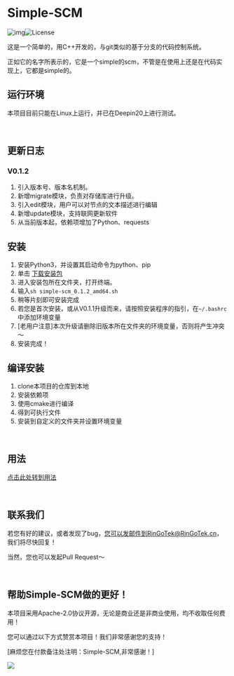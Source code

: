 # Simple-SCM
![img](https://camo.githubusercontent.com/90b32bfb219b2d448c41943f6cf87179badb3ce5f7bb1b4f1d1c688f1760e776/68747470733a2f2f696d672e736869656c64732e696f2f62616467652f636f64652532307374796c652d7374616e646172642d677265656e2e7376673f7374796c653d666c61742d737175617265)![License](https://camo.githubusercontent.com/fd15b0e31504228d27fee0e7a9d3d4529d03a4b6a5d3ce8df340542c1ce872bf/68747470733a2f2f696d672e736869656c64732e696f2f62616467652f4c6963656e73652d417061636865253230322e302d677265656e2e737667)

这是一个简单的，用C++开发的，与git类似的基于分支的代码控制系统。

正如它的名字所表示的，它是一个simple的scm，不管是在使用上还是在代码实现上，它都是simple的。

## 运行环境

本项目目前只能在Linux上运行，并已在Deepin20上进行测试。

&nbsp;

## 更新日志

### V0.1.2

1. 引入版本号、版本名机制。
2. 新增migrate模块，负责对存储库进行升级。
3. 引入edit模块，用户可以对节点的文本描述进行编辑
4. 新增update模块，支持联网更新软件
5. 从当前版本起，依赖项增加了Python、requests

## 安装

1. 安装Python3，并设置其启动命令为python、pip
2. 单击 [下载安装包](https://github.com/We-are-ACMen/simple-scm/releases)
3. 进入安装包所在文件夹，打开终端。
4. 输入`sh simple-scm_0.1.2_amd64.sh`
5. 稍等片刻即可安装完成
6. 若您是首次安装，或从V0.1.1升级而来，请按照安装程序的指引，在`~/.bashrc`中添加环境变量
7. [老用户注意]本次升级请删除旧版本所在文件夹的环境变量，否则将产生冲突～
8. 安装完成！



## 编译安装

1. clone本项目的仓库到本地
2. 安装依赖项
3. 使用cmake进行编译
4. 得到可执行文件
5. 安装到自定义的文件夹并设置环境变量

&nbsp;

## 用法

[点击此处转到用法](docs/usage.md)

&nbsp;

## 联系我们

若您有好的建议，或者发现了bug，您可以发邮件到RinGoTek@RinGoTek.cn，我们将尽快回复！

当然，您也可以发起Pull Request～

&nbsp;

## 帮助Simple-SCM做的更好！

本项目采用Apache-2.0协议开源，无论是商业还是非商业使用，均不收取任何费用！

您可以通过以下方式赞赏本项目！我们非常感谢您的支持！

[麻烦您在付款备注处注明：Simple-SCM,非常感谢！]

![](https://camo.githubusercontent.com/2cb2ed8d79b51096c64f7bc85c78460614016f4698aa786a0a46eb9adddcb46c/68747470733a2f2f6c6a2d7069632d6265642d313235313936373232352e636f732e61702d6775616e677a686f752e6d7971636c6f75642e636f6d2f32303231303632333137323935342e6a7067)
